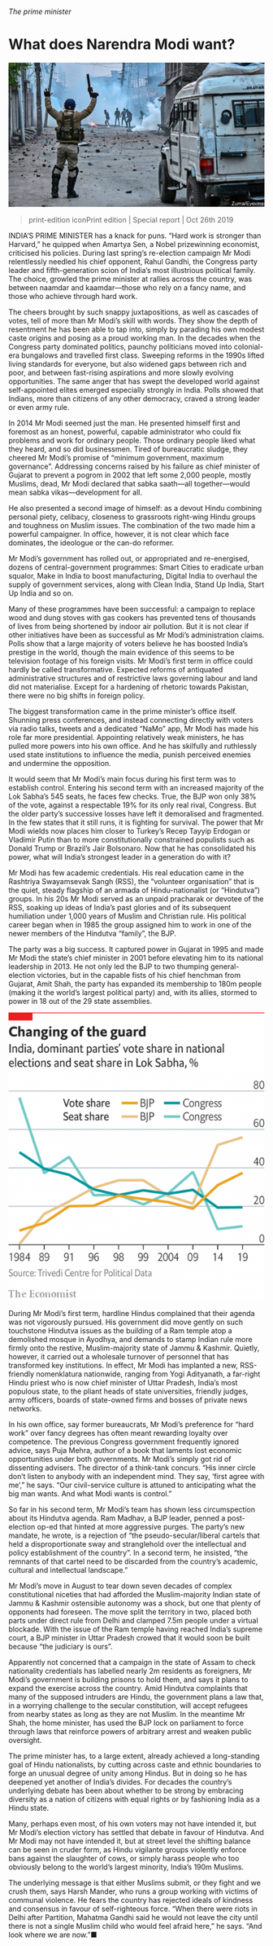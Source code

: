 ###### The prime minister

# What does Narendra Modi want? 

![image](images/20191026_SRP032_0.jpg) 

> print-edition iconPrint edition | Special report | Oct 26th 2019 

INDIA’S PRIME MINISTER has a knack for puns. “Hard work is stronger than Harvard,” he quipped when Amartya Sen, a Nobel prizewinning economist, criticised his policies. During last spring’s re-election campaign Mr Modi relentlessly needled his chief opponent, Rahul Gandhi, the Congress party leader and fifth-generation scion of India’s most illustrious political family. The choice, growled the prime minister at rallies across the country, was between naamdar and kaamdar—those who rely on a fancy name, and those who achieve through hard work. 

The cheers brought by such snappy juxtapositions, as well as cascades of votes, tell of more than Mr Modi’s skill with words. They show the depth of resentment he has been able to tap into, simply by parading his own modest caste origins and posing as a proud working man. In the decades when the Congress party dominated politics, paunchy politicians moved into colonial-era bungalows and travelled first class. Sweeping reforms in the 1990s lifted living standards for everyone, but also widened gaps between rich and poor, and between fast-rising aspirations and more slowly evolving opportunities. The same anger that has swept the developed world against self-appointed elites emerged especially strongly in India. Polls showed that Indians, more than citizens of any other democracy, craved a strong leader or even army rule. 

In 2014 Mr Modi seemed just the man. He presented himself first and foremost as an honest, powerful, capable administrator who could fix problems and work for ordinary people. Those ordinary people liked what they heard, and so did businessmen. Tired of bureaucratic sludge, they cheered Mr Modi’s promise of “minimum government, maximum governance”. Addressing concerns raised by his failure as chief minister of Gujarat to prevent a pogrom in 2002 that left some 2,000 people, mostly Muslims, dead, Mr Modi declared that sabka saath—all together—would mean sabka vikas—development for all. 

He also presented a second image of himself: as a devout Hindu combining personal piety, celibacy, closeness to grassroots right-wing Hindu groups and toughness on Muslim issues. The combination of the two made him a powerful campaigner. In office, however, it is not clear which face dominates, the ideologue or the can-do reformer. 

Mr Modi’s government has rolled out, or appropriated and re-energised, dozens of central-government programmes: Smart Cities to eradicate urban squalor, Make in India to boost manufacturing, Digital India to overhaul the supply of government services, along with Clean India, Stand Up India, Start Up India and so on. 

Many of these programmes have been successful: a campaign to replace wood and dung stoves with gas cookers has prevented tens of thousands of lives from being shortened by indoor air pollution. But it is not clear if other initiatives have been as successful as Mr Modi’s administration claims. Polls show that a large majority of voters believe he has boosted India’s prestige in the world, though the main evidence of this seems to be television footage of his foreign visits. Mr Modi’s first term in office could hardly be called transformative. Expected reforms of antiquated administrative structures and of restrictive laws governing labour and land did not materialise. Except for a hardening of rhetoric towards Pakistan, there were no big shifts in foreign policy. 

The biggest transformation came in the prime minister’s office itself. Shunning press conferences, and instead connecting directly with voters via radio talks, tweets and a dedicated “NaMo” app, Mr Modi has made his role far more presidential. Appointing relatively weak ministers, he has pulled more powers into his own office. And he has skilfully and ruthlessly used state institutions to influence the media, punish perceived enemies and undermine the opposition. 

It would seem that Mr Modi’s main focus during his first term was to establish control. Entering his second term with an increased majority of the Lok Sabha’s 545 seats, he faces few checks. True, the BJP won only 38% of the vote, against a respectable 19% for its only real rival, Congress. But the older party’s successive losses have left it demoralised and fragmented. In the few states that it still runs, it is fighting for survival. The power that Mr Modi wields now places him closer to Turkey’s Recep Tayyip Erdogan or Vladimir Putin than to more constitutionally constrained populists such as Donald Trump or Brazil’s Jair Bolsonaro. Now that he has consolidated his power, what will India’s strongest leader in a generation do with it? 

Mr Modi has few academic credentials. His real education came in the Rashtriya Swayamsevak Sangh (RSS), the “volunteer organisation” that is the quiet, steady flagship of an armada of Hindu-nationalist (or “Hindutva”) groups. In his 20s Mr Modi served as an unpaid pracharak or devotee of the RSS, soaking up ideas of India’s past glories and of its subsequent humiliation under 1,000 years of Muslim and Christian rule. His political career began when in 1985 the group assigned him to work in one of the newer members of the Hindutva “family”, the BJP. 

The party was a big success. It captured power in Gujarat in 1995 and made Mr Modi the state’s chief minister in 2001 before elevating him to its national leadership in 2013. He not only led the BJP to two thumping general-election victories, but in the capable fists of his chief henchman from Gujarat, Amit Shah, the party has expanded its membership to 180m people (making it the world’s largest political party) and, with its allies, stormed to power in 18 out of the 29 state assemblies. 

![image](images/20191026_SRC811.png) 

During Mr Modi’s first term, hardline Hindus complained that their agenda was not vigorously pursued. His government did move gently on such touchstone Hindutva issues as the building of a Ram temple atop a demolished mosque in Ayodhya, and demands to stamp Indian rule more firmly onto the restive, Muslim-majority state of Jammu & Kashmir. Quietly, however, it carried out a wholesale turnover of personnel that has transformed key institutions. In effect, Mr Modi has implanted a new, RSS-friendly nomenklatura nationwide, ranging from Yogi Adityanath, a far-right Hindu priest who is now chief minister of Uttar Pradesh, India’s most populous state, to the pliant heads of state universities, friendly judges, army officers, boards of state-owned firms and bosses of private news networks. 

In his own office, say former bureaucrats, Mr Modi’s preference for “hard work” over fancy degrees has often meant rewarding loyalty over competence. The previous Congress government frequently ignored advice, says Puja Mehra, author of a book that laments lost economic opportunities under both governments. Mr Modi’s simply got rid of dissenting advisers. The director of a think-tank concurs. “His inner circle don’t listen to anybody with an independent mind. They say, ‘first agree with me’,” he says. “Our civil-service culture is attuned to anticipating what the big man wants. And what Modi wants is control.” 

So far in his second term, Mr Modi’s team has shown less circumspection about its Hindutva agenda. Ram Madhav, a BJP leader, penned a post-election op-ed that hinted at more aggressive purges. The party’s new mandate, he wrote, is a rejection of “the pseudo-secular/liberal cartels that held a disproportionate sway and stranglehold over the intellectual and policy establishment of the country”. In a second term, he insisted, “the remnants of that cartel need to be discarded from the country’s academic, cultural and intellectual landscape.” 

Mr Modi’s move in August to tear down seven decades of complex constitutional niceties that had afforded the Muslim-majority Indian state of Jammu & Kashmir ostensible autonomy was a shock, but one that plenty of opponents had foreseen. The move split the territory in two, placed both parts under direct rule from Delhi and clamped 7.5m people under a virtual blockade. With the issue of the Ram temple having reached India’s supreme court, a BJP minister in Uttar Pradesh crowed that it would soon be built because “the judiciary is ours”. 

Apparently not concerned that a campaign in the state of Assam to check nationality credentials has labelled nearly 2m residents as foreigners, Mr Modi’s government is building prisons to hold them, and says it plans to expand the exercise across the country. Amid Hindutva complaints that many of the supposed intruders are Hindu, the government plans a law that, in a worrying challenge to the secular constitution, will accept refugees from nearby states as long as they are not Muslim. In the meantime Mr Shah, the home minister, has used the BJP lock on parliament to force through laws that reinforce powers of arbitrary arrest and weaken public oversight. 

The prime minister has, to a large extent, already achieved a long-standing goal of Hindu nationalists, by cutting across caste and ethnic boundaries to forge an unusual degree of unity among Hindus. But in doing so he has deepened yet another of India’s divides. For decades the country’s underlying debate has been about whether to be strong by embracing diversity as a nation of citizens with equal rights or by fashioning India as a Hindu state. 

Many, perhaps even most, of his own voters may not have intended it, but Mr Modi’s election victory has settled that debate in favour of Hindutva. And Mr Modi may not have intended it, but at street level the shifting balance can be seen in cruder form, as Hindu vigilante groups violently enforce bans against the slaughter of cows, or simply harass people who too obviously belong to the world’s largest minority, India’s 190m Muslims. 

The underlying message is that either Muslims submit, or they fight and we crush them, says Harsh Mander, who runs a group working with victims of communal violence. He fears the country has rejected ideals of kindness and consensus in favour of self-righteous force. “When there were riots in Delhi after Partition, Mahatma Gandhi said he would not leave the city until there is not a single Muslim child who would feel afraid here,” he says. “And look where we are now.”■ 

